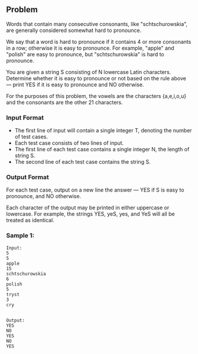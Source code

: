 ## Problem
Words that contain many consecutive consonants, like "schtschurowskia", are generally considered somewhat hard to pronounce.

We say that a word is hard to pronounce if it contains 4 or more consonants in a row; otherwise it is easy to pronounce. For example, "apple" and "polish" are easy to pronounce, but "schtschurowskia" is hard to pronounce.

You are given a string S consisting of N lowercase Latin characters. Determine whether it is easy to pronounce or not based on the rule above — print YES if it is easy to pronounce and NO otherwise.

For the purposes of this problem, the vowels are the characters {a,e,i,o,u} and the consonants are the other 21 characters.

### Input Format
- The first line of input will contain a single integer T, denoting the number of test cases.
- Each test case consists of two lines of input.
- The first line of each test case contains a single integer N, the length of string S.
- The second line of each test case contains the string S.

### Output Format
For each test case, output on a new line the answer — YES if S is easy to pronounce, and NO otherwise.

Each character of the output may be printed in either uppercase or lowercase. For example, the strings YES, yeS, yes, and YeS will all be treated as identical.

### Sample 1:
<pre><code>Input:
5
5
apple
15
schtschurowskia
6
polish
5
tryst
3
cry
</code></pre>
<pre><code>
Output:
YES
NO
YES
NO
YES
</code></pre>

